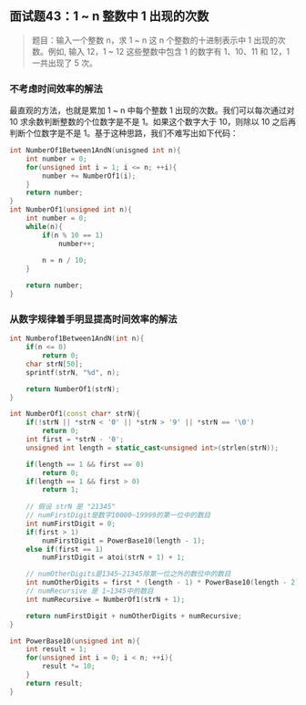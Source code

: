## 面试题43：1 ~ n 整数中 1 出现的次数

> 题目：输入一个整数 n，求 1 ~ n 这 n 个整数的十进制表示中 1 出现的次数。例如, 输入 12，1 ~ 12 这些整数中包含 1 的数字有 1、10、11 和 12，1 一共出现了 5 次。

### 不考虑时间效率的解法

最直观的方法，也就是累加 1 ~ n 中每个整数 1 出现的次数。我们可以每次通过对 10 求余数判断整数的个位数字是不是 1。如果这个数字大于 10，则除以 10 之后再判断个位数字是不是 1。基于这种思路，我们不难写出如下代码：
```cpp
int NumberOf1Between1AndN(unisgned int n){
    int number = 0;
    for(unsigned int i = 1; i <= n; ++i){
        number += NumberOf1(i);
    }
    return number;
}
int NumberOf1(unsigned int n){
    int number = 0;
    while(n){
        if(n % 10 == 1)
            number++;
        
        n = n / 10;
    }

    return number;
}
```

### 从数字规律着手明显提高时间效率的解法

```cpp
int Numberof1Between1AndN(int n){
    if(n <= 0)
        return 0;
    char strN[50];
    sprintf(strN, "%d", n);

    return NumberOf1(strN);
}

int NumberOf1(const char* strN){
    if(!strN || *strN < '0' || *strN > '9' || *strN == '\0')
        return 0;
    int first = *strN - '0';
    unsigned int length = static_cast<unsigned int>(strlen(strN));

    if(length == 1 && first == 0)
        return 0;
    if(length == 1 && first > 0)
        return 1;
    
    // 假设 strN 是 "21345"
    // numFirstDigit是数字10000~19999的第一位中的数目
    int numFirstDigit = 0;
    if(first > 1)
        numFirstDigit = PowerBase10(length - 1);
    else if(first == 1)
        numFirstDigit = atoi(strN + 1) + 1;

    // numOtherDigits是1345~21345除第一位之外的数位中的数目
    int numOtherDigits = first * (length - 1) * PowerBase10(length - 2);
    // numRecursive 是 1~1345中的数目
    int numRecursive = NumberOf1(strN + 1);

    return numFirstDigit + numOtherDigits + numRecursive; 
}

int PowerBase10(unsigned int n){
    int result = 1;
    for(unsigned int i = 0; i < n; ++i){
        result *= 10;
    }
    return result;
}
```